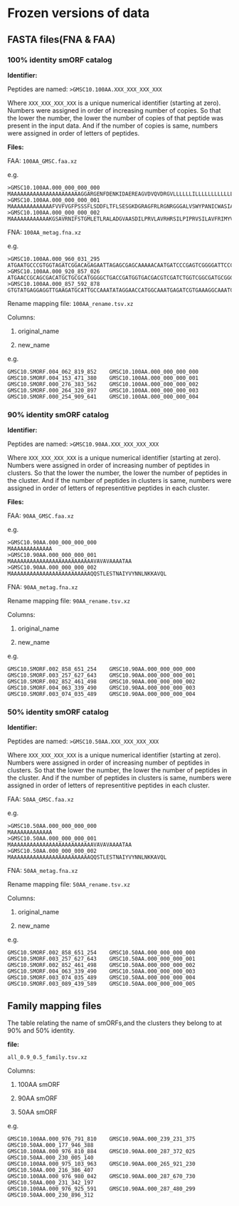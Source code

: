 # Frozen versions of data
## FASTA files(FNA & FAA)

### 100% identity smORF catalog

**Identifier:** 

Peptides are named: 
`>GMSC10.100AA.XXX_XXX_XXX_XXX`

Where `XXX_XXX_XXX_XXX` is a unique numerical identifier (starting at zero). Numbers were assigned in order of increasing number of copies. So that the lower the number, the lower the number of copies of that peptide was present in the input data. And if the number of copies is same, numbers were assigned in order of letters of peptides.

**Files:**

FAA: `100AA_GMSC.faa.xz`

e.g.
```
>GMSC10.100AA.000_000_000_000
MAAAAAAAAAAAAAAAAAAAAAAGGARGENFDENKIDAEREAGVDVQVDRGVLLLLLLILLLLLLLLLLLLVLVTLAAVLPCRDKGGD
>GMSC10.100AA.000_000_000_001
MAAAAAAAAAAAAAFVVFVGFPSSSFLSDDFLTFLSESGKDGRAGFRLRGNRGGGALVSWYPANICWASIAASTRLEMYRAVNSERS
>GMSC10.100AA.000_000_000_002
MAAAAAAAAAAAAKGSAVRNIFSTGMLETLRALADGVAASDILPRVLAVRHRSILPIPRVSILAVFRIMYVCTA
```
FNA: `100AA_metag.fna.xz`

e.g.

```
>GMSC10.100AA.000_960_031_295
ATGAATGCCCGTGGTAGATCGGACAGAGAATTAGAGCGAGCAAAAACAATGATCCCGAGTCGGGGATTCCCGATTATCAAGGACGAATTCGGGTCTTGTTTCATTAGGGCTTTATTTACTGGGCTTTTAATGGGTCTAGCGTTGTCTTAA
>GMSC10.100AA.000_920_857_026
ATGAACCGCAGCGACATGCTGCGCATGGGGCTGACCGATGGTGACGACGTCGATCTGGTCGGCGATGCGGGCGACAATGGCGACCGCCGCTTCAACAAGCTGCGCGTCGTCGAATATTCGATTCCGGAAGGGTGCGTCGGGGCCTATTACCCCGAGTGCAACCTGCTGATGCCGGTCGCGCACCATGCGCGCGAAAGCCATGTGCCTGCCGCCAAGTCGGTGCCGGTGCGGATCGAGAAGACGCGCTGA
>GMSC10.100AA.000_857_592_878
GTGTATGAGGAGGTTGAAGATGCATTGCCAAATATAGGAACCATGGCAAATGAGATCGTGAAAGGCAAATCTGAGGTGATTGAGTTGAATGCTTCTATTCAAGAATTGAAAGAAGATGCAAAGTGGAGCAAAATGGAAATCCGGAAATTGAAAGTGCTGGTGAAAGTCTGTGTAGTGTGGGTTTGTGTAATGAACCTTGTCATTGCTTACCAAATGATTGGTAAAGCAAAAGAAACAAGCTTTGTTCTAGGAAAGTATTAG

```
Rename mapping file: `100AA_rename.tsv.xz`

Columns: 

1. original_name 

2. new_name 

e.g.
```
GMSC10.SMORF.004_062_819_852    GMSC10.100AA.000_000_000_000
GMSC10.SMORF.004_153_471_380    GMSC10.100AA.000_000_000_001
GMSC10.SMORF.000_276_383_562    GMSC10.100AA.000_000_000_002
GMSC10.SMORF.000_264_320_897    GMSC10.100AA.000_000_000_003
GMSC10.SMORF.000_254_909_641    GMSC10.100AA.000_000_000_004
```
### 90% identity smORF catalog

**Identifier:**

Peptides are named: 
`>GMSC10.90AA.XXX_XXX_XXX_XXX`

Where `XXX_XXX_XXX_XXX` is a unique numerical identifier (starting at zero). Numbers were assigned in order of increasing number of peptides in clusters. So that the lower the number, the lower the number of peptides in the cluster. And if the number of peptides in clusters is same, numbers were assigned in order of letters of representitive peptides in each cluster.

**Files:**

FAA: `90AA_GMSC.faa.xz`

e.g.

```
>GMSC10.90AA.000_000_000_000
MAAAAAAAAAAAAA
>GMSC10.90AA.000_000_000_001
MAAAAAAAAAAAAAAAAAAAAAAAAAAVAVAVAAAATAA
>GMSC10.90AA.000_000_000_002
MAAAAAAAAAAAAAAAAAAAAAAAAAQQSTLESTNAIYVYNNLNKKAVQL
```
FNA: `90AA_metag.fna.xz`

Rename mapping file: `90AA_rename.tsv.xz`

Columns: 

1. original_name 

2. new_name 

e.g.

```
GMSC10.SMORF.002_858_651_254    GMSC10.90AA.000_000_000_000
GMSC10.SMORF.003_257_627_643    GMSC10.90AA.000_000_000_001
GMSC10.SMORF.002_852_461_498    GMSC10.90AA.000_000_000_002
GMSC10.SMORF.004_063_339_490    GMSC10.90AA.000_000_000_003
GMSC10.SMORF.003_074_035_489    GMSC10.90AA.000_000_000_004
```
### 50% identity smORF catalog

**Identifier:** 

Peptides are named: 
`>GMSC10.50AA.XXX_XXX_XXX_XXX`

Where `XXX_XXX_XXX_XXX` is a unique numerical identifier (starting at zero). Numbers were assigned in order of increasing number of peptides in clusters. So that the lower the number, the lower the number of peptides in the cluster. And if the number of peptides in clusters is same, numbers were assigned in order of letters of representitive peptides in each cluster.

FAA: `50AA_GMSC.faa.xz`

e.g.

```
>GMSC10.50AA.000_000_000_000
MAAAAAAAAAAAAA
>GMSC10.50AA.000_000_000_001
MAAAAAAAAAAAAAAAAAAAAAAAAAAVAVAVAAAATAA
>GMSC10.50AA.000_000_000_002
MAAAAAAAAAAAAAAAAAAAAAAAAAQQSTLESTNAIYVYNNLNKKAVQL

```
FNA: `50AA_metag.fna.xz`

Rename mapping file: `50AA_rename.tsv.xz`

Columns: 

1. original_name 

2. new_name 

e.g.
```
GMSC10.SMORF.002_858_651_254    GMSC10.50AA.000_000_000_000
GMSC10.SMORF.003_257_627_643    GMSC10.50AA.000_000_000_001
GMSC10.SMORF.002_852_461_498    GMSC10.50AA.000_000_000_002
GMSC10.SMORF.004_063_339_490    GMSC10.50AA.000_000_000_003
GMSC10.SMORF.003_074_035_489    GMSC10.50AA.000_000_000_004
GMSC10.SMORF.003_089_439_589    GMSC10.50AA.000_000_000_005
```
## Family mapping files

The table relating the name of smORFs,and the clusters they belong to at 90% and 50% identity.

**file:**

`all_0.9_0.5_family.tsv.xz`

Columns: 

1. 100AA smORF 

2. 90AA smORF

3. 50AA smORF

e.g.

```
GMSC10.100AA.000_976_791_810    GMSC10.90AA.000_239_231_375     GMSC10.50AA.000_177_946_388
GMSC10.100AA.000_976_810_884    GMSC10.90AA.000_287_372_025     GMSC10.50AA.000_230_005_140
GMSC10.100AA.000_975_103_963    GMSC10.90AA.000_265_921_230     GMSC10.50AA.000_216_386_407
GMSC10.100AA.000_976_980_042    GMSC10.90AA.000_287_670_730     GMSC10.50AA.000_231_342_197
GMSC10.100AA.000_976_925_591    GMSC10.90AA.000_287_480_299     GMSC10.50AA.000_230_896_312
```
